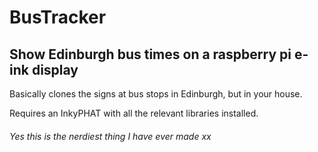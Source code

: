 # BusTracker
## Show Edinburgh bus times on a raspberry pi e-ink display

Basically clones the signs at bus stops in Edinburgh, but in your house. 

Requires an InkyPHAT with all the relevant libraries installed.

###### Yes this is the nerdiest thing I have ever made xx
